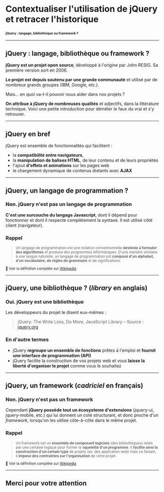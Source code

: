 <!-- footer: Copyright 2017 © Glenn ROLLAND – Reproduction interdite -->

<link rel="stylesheet" href="../../assets/style.css" />

# Contextualiser l'utilisation de jQuery et retracer l'historique

### <span style="font-size: 65% !important;">jQuery : langage, bibliothèque ou framework ?</span>

----

## jQuery : langage, bibliothèque ou framework ?


__jQuery est un projet open source__, développé à l'origine par John RESIG. Sa première version sort en 2006. 

__Le projet est depuis soutenu par une grande communauté__ et utilisé par de nombreux grands groupes (IBM, Google, etc.).

Mais... en quoi va-t-il pouvoir nous aider dans nos projets ?

__On attribue à jQuery de nombreuses qualités__ et adjectifs, dans la littérature technique. Voici une petite introduction pour déméler le faux du vrai et s'y retrouver.

----

## jQuery en bref

jQuery est ensemble de fonctionnalités qui facilitent :

*  la __compatibilité entre navigateurs__, 
*  la __manipulation de balises HTML__, de leur contenu et de leurs propriétés
*  l'ajout __d'effets et animations__ sur les pages web
*  le chargement dynamique de contenus distants avec __AJAX__

----

## jQuery, un langage de programmation ?

### Non. jQuery n'est pas un langage de programmation

__C'est une surcouche du langage Javascript__, dont il dépend pour fonctionner et dont il respecte complètement la syntaxe. Il est utilisé côté client (navigateur).


### Rappel

<small>

> Un langage de programmation est une notation conventionnelle  __destinée à formuler des algorithmes__ et produire des programmes informatiques. D'une manière similaire à une langue naturelle, un langage de programmation est __composé d'un alphabet, d'un vocabulaire, de règles de grammaire__ et de significations.

:blue_book: Voir la définition complète sur [Wikipedia](https://fr.wikipedia.org/wiki/Langage_de_programmation)

</small>


----

## jQuery, une bibliothèque ? (_library_ en anglais) 

### Oui. jQuery est une bibliothèque

Les développeurs du projet le disent eux-mêmes :

> jQuery: The Write Less, Do More, JavaScript Library
> – Source : [jquery.org](https://jquery.org)

### En d'autre termes

* jQuery __regroupe un ensemble de fonctions__ prêtes à l'emploi et __fournit une interface de programmation (API)__
* jQuery facilite la construction de vos projets web et vous __laisse la liberté d'organiser le projet__ comme vous le souhaitez

----

## jQuery, un framework (_cadriciel_ en français)

### Non. jQuery n'est pas un framework

Cependant __jQuery possède tout un écosysteme d'extensions__ (jquery-ui, jquery-mobile, etc.) qui lui donnent un coté structurant, et donc proche d'un _framework_, lorsqu'on les utilise côte-à-côte dans le même projet.

### Rappel 

<small>

> Un framework est un __ensemble de composant logiciels__ (des bibliothèques) reliés par une certaine logique pour former le __squelette d'un programme__.  Il __facilite ainsi la construction d'un certain type__ de projets (ex: des application web) mais ce faisant, il __impose des contraintes sur l'organisation__ de votre projet.

:blue_book: Voir la définition complète sur [Wikipedia](https://fr.wikipedia.org/wiki/Framework)

</small>

----

## Merci pour votre attention 


